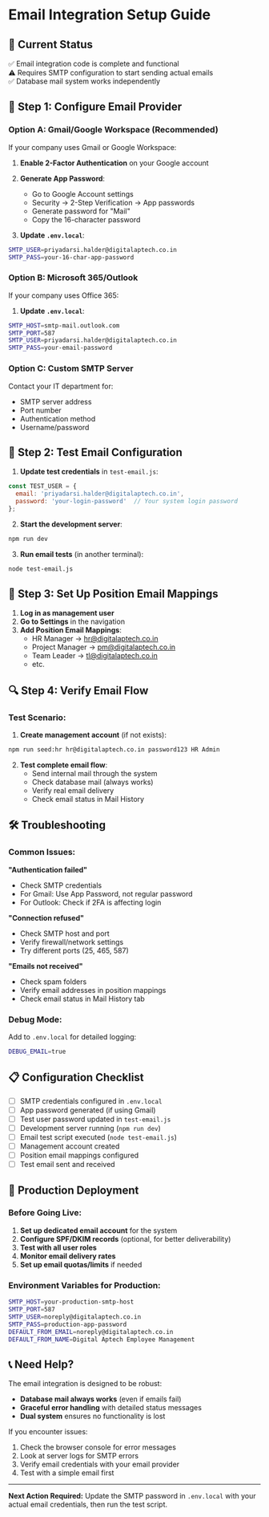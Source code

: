 # Email Integration Setup Guide

## 🎯 Current Status
✅ Email integration code is complete and functional  
⚠️ Requires SMTP configuration to start sending actual emails  
✅ Database mail system works independently  

## 📧 Step 1: Configure Email Provider

### Option A: Gmail/Google Workspace (Recommended)
If your company uses Gmail or Google Workspace:

1. **Enable 2-Factor Authentication** on your Google account
2. **Generate App Password**:
   - Go to Google Account settings
   - Security → 2-Step Verification → App passwords
   - Generate password for "Mail"
   - Copy the 16-character password

3. **Update `.env.local`**:
```bash
SMTP_USER=priyadarsi.halder@digitalaptech.co.in
SMTP_PASS=your-16-char-app-password
```

### Option B: Microsoft 365/Outlook
If your company uses Office 365:

1. **Update `.env.local`**:
```bash
SMTP_HOST=smtp-mail.outlook.com
SMTP_PORT=587
SMTP_USER=priyadarsi.halder@digitalaptech.co.in
SMTP_PASS=your-email-password
```

### Option C: Custom SMTP Server
Contact your IT department for:
- SMTP server address
- Port number
- Authentication method
- Username/password

## 🧪 Step 2: Test Email Configuration

1. **Update test credentials** in `test-email.js`:
```javascript
const TEST_USER = {
  email: 'priyadarsi.halder@digitalaptech.co.in',
  password: 'your-login-password'  // Your system login password
};
```

2. **Start the development server**:
```bash
npm run dev
```

3. **Run email tests** (in another terminal):
```bash
node test-email.js
```

## 🏢 Step 3: Set Up Position Email Mappings

1. **Log in as management user**
2. **Go to Settings** in the navigation
3. **Add Position Email Mappings**:
   - HR Manager → hr@digitalaptech.co.in
   - Project Manager → pm@digitalaptech.co.in
   - Team Leader → tl@digitalaptech.co.in
   - etc.

## 🔍 Step 4: Verify Email Flow

### Test Scenario:
1. **Create management account** (if not exists):
```bash
npm run seed:hr hr@digitalaptech.co.in password123 HR Admin
```

2. **Test complete email flow**:
   - Send internal mail through the system
   - Check database mail (always works)
   - Verify real email delivery
   - Check email status in Mail History

## 🛠️ Troubleshooting

### Common Issues:

**"Authentication failed"**
- Check SMTP credentials
- For Gmail: Use App Password, not regular password
- For Outlook: Check if 2FA is affecting login

**"Connection refused"**
- Check SMTP host and port
- Verify firewall/network settings
- Try different ports (25, 465, 587)

**"Emails not received"**
- Check spam folders
- Verify email addresses in position mappings
- Check email status in Mail History tab

### Debug Mode:
Add to `.env.local` for detailed logging:
```bash
DEBUG_EMAIL=true
```

## 📋 Configuration Checklist

- [ ] SMTP credentials configured in `.env.local`
- [ ] App password generated (if using Gmail)
- [ ] Test user password updated in `test-email.js`
- [ ] Development server running (`npm run dev`)
- [ ] Email test script executed (`node test-email.js`)
- [ ] Management account created
- [ ] Position email mappings configured
- [ ] Test email sent and received

## 🚀 Production Deployment

### Before Going Live:
1. **Set up dedicated email account** for the system
2. **Configure SPF/DKIM records** (optional, for better deliverability)
3. **Test with all user roles**
4. **Monitor email delivery rates**
5. **Set up email quotas/limits** if needed

### Environment Variables for Production:
```bash
SMTP_HOST=your-production-smtp-host
SMTP_PORT=587
SMTP_USER=noreply@digitalaptech.co.in
SMTP_PASS=production-app-password
DEFAULT_FROM_EMAIL=noreply@digitalaptech.co.in
DEFAULT_FROM_NAME=Digital Aptech Employee Management
```

## 📞 Need Help?

The email integration is designed to be robust:
- **Database mail always works** (even if emails fail)
- **Graceful error handling** with detailed status messages
- **Dual system** ensures no functionality is lost

If you encounter issues:
1. Check the browser console for error messages
2. Look at server logs for SMTP errors
3. Verify email credentials with your email provider
4. Test with a simple email first

---

**Next Action Required:** Update the SMTP password in `.env.local` with your actual email credentials, then run the test script.
